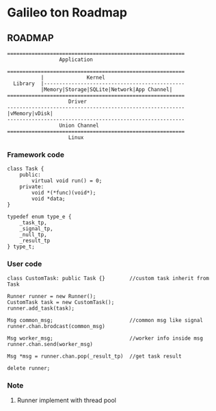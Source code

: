 # Galileo ton Roadmap

## ROADMAP

```
==========================================================
                 Application

==========================================================
           |              Kernel
  Library  |----------------------------------------------
           |Memory|Storage|SQLite|Network|App Channel|
==========================================================
                    Driver
----------------------------------------------------------
|vMemory|vDisk|
----------------------------------------------------------
                 Union Channel
==========================================================
                    Linux
```

### Framework code
    
    class Task {
        public:
            virtual void run() = 0;
        private:
            void *(*func)(void*);
            void *data;
    }
    
    typedef enum type_e {
        _task_tp,
        _signal_tp,
        _null_tp,
        _result_tp
    } type_t;
    
### User code

    class CustomTask: public Task {}        //custom task inherit from Task

    Runner runner = new Runner();
    CustomTask task = new CustomTask();
    runner.add_task(task);
    
    Msg common_msg;                         //common msg like signal
    runner.chan.brodcast(common_msg)
    
    Msg worker_msg;                         //worker info inside msg 
    runner.chan.send(worker_msg)
    
    Msg *msg = runner.chan.pop(_result_tp)  //get task result
    
    delete runner;
    
### Note

1. Runner implement with thread pool